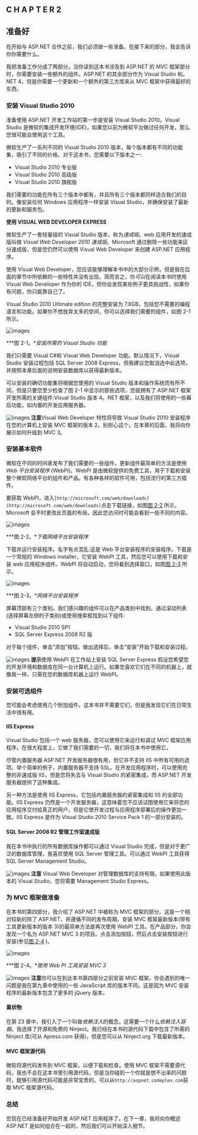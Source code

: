 ## C H A P T E R 2

## 准备好

在开始与 ASP.NET 合作之前，我们必须做一些准备。在接下来的部分，我会告诉你你需要什么。

我把准备工作分成了两部分。当你读到这本书涉及到 ASP.NET 的 MVC 框架部分时，你需要安装一些额外的组件。ASP.NET 的其余部分作为 Visual Studio 和。NET 4，但是你需要一个更新和一个额外的第三方库来从 MVC 框架中获得最好的东西。

### 安装 Visual Studio 2010

准备使用 ASP.NET 开发工作站的第一步是安装 Visual Studio 2010。Visual Studio 是微软的集成开发环境(IDE)，如果您以前为微软平台做过任何开发，那么您很可能会使用这个工具。

微软生产了一系列不同的 Visual Studio 2010 版本，每个版本都有不同的功能集，吸引了不同的价格。对于这本书，您需要以下版本之一:

*   Visual Studio 2010 专业版
*   Visual Studio 2010 高级版
*   Visual Studio 2010 旗舰版

我们需要的功能在所有三个版本中都有，并且所有三个版本都同样适合我们的目的。像安装任何 Windows 应用程序一样安装 Visual Studio，并确保安装了最新的更新和服务包。

**使用 VISUAL WEB DEVELOPER EXPRESS**

微软生产了一套轻量级的 Visual Studio 版本，称为*速成版*。web 应用开发的速成版叫做 *Visual Web Developer 2010 速成版*。Microsoft 通过删除一些功能来区分速成版，但是您仍然可以使用 Visual Web Developer 来创建 ASP.NET 应用程序。

使用 Visual Web Developer，您应该能够理解本书中的大部分示例，但是我在后面的章节中所依赖的一些特性并没有出现。简而言之，你*可以*在阅读本书时使用 Visual Web Developer 作为你的 IDE，但你会发现某些例子更具挑战性，如果你有问题，你只能靠自己了。

Visual Studio 2010 Ultimate edition 的完整安装为 7.8GB，包括您不需要的编程语言和功能。如果你不想放弃太多的空间，你可以选择我们需要的组件，如图 2-1 所示。

![images](images/0201.jpg)

***图 2-1。**安装所需的 Visual Studio 功能*

我们只需要 Visual C#和 Visual Web Developer 功能。默认情况下，Visual Studio 安装过程包括 SQL Server 2008 Express，但我建议您取消选中此选项，并按照本章后面的说明安装数据库以获得最新版本。

可以安装的确切功能集将根据您使用的 Visual Studio 版本和操作系统而有所不同，但是只要您至少检查了图 2-1 中显示的那些选项，您就拥有了 ASP.NET 框架开发所需的关键组件:Visual Studio 版本 4。NET 框架，以及我们将使用的一些幕后功能，如内置的开发应用服务器。

![images](images/square.jpg) **注意**Visual Web Developer 特性将导致 Visual Studio 2010 安装程序在您的计算机上安装 MVC 框架的版本 2。别担心这个。在本章的后面，我将向你展示如何升级到 MVC 3。

### 安装基本软件

微软在不同的时间表发布了我们需要的一些组件。更新组件最简单的方法是使用 *Web 平台安装程序* (WebPI)。WebPI 是由微软提供的免费工具，用于下载和安装整个微软网络平台的组件和产品。有各种各样的软件可用，包括流行的第三方插件。

要获取 WebPI，进入`[http://microsoft.com/web/downloads](http://microsoft.com/web/downloads)`点击下载链接，如图[图 2-2](#fig_2_2) 所示。Microsoft 会不时更改此页面的布局，因此您访问时可能会看到一些不同的内容。

![images](images/0202.jpg)

***图 2-2。**下载网络平台安装程序*

下载并运行安装程序。名字有点混乱:这是 Web 平台安装程序的安装程序。下载是一个常规的 Windows installer，它安装 WebPI 工具，然后您可以使用下载和安装 web 应用程序组件。WebPI 将自动启动，您将看到选择窗口，如图[图 2-3](#fig_2_3) 所示。

![images](images/0203.jpg)

***图 2-3。**网络平台安装程序*

屏幕顶部有三个类别。我们感兴趣的组件可以在产品类别中找到。通过滚动列表(选择屏幕左侧的子类别)或使用搜索框找到以下组件:

*   Visual Studio 2010 SP1
*   SQL Server Express 2008 R2 版

对于每个组件，单击“添加”按钮。做出选择后，单击“安装”开始下载和安装过程。

![images](images/square.jpg) **提示**使用 WebPI 在工作站上安装 SQL Server Express 假设您希望您的开发环境和数据库在同一台计算机上运行。如果您喜欢它们在不同的机器上，就像我一样，只需在您的数据库机器上运行 WebPI。

### 安装可选组件

您可能会考虑使用几个附加组件。这本书并不需要它们，但是我发现它们在日常生活中很有用。

#### IIS Express

Visual Studio 包括一个 web 服务器，您可以使用它来运行和调试 MVC 框架应用程序。在很大程度上，它做了我们需要的一切，我们将在本书中使用它。

尽管内置服务器 ASP.NET 开发服务器很有用，但它并不支持 IIS 中所有可用的选项。举个简单的例子，内置服务器不支持 SSL。在开发应用程序时，可以使用完整的非速成版 IIS，但是您将失去与 Visual Studio 的紧密集成，而 ASP.NET 开发服务器提供了这种集成。

另一种方法是使用 IIS Express，它包括内置服务器的紧密集成和 IIS 的全部功能。IIS Express 仍然是一个开发服务器，这意味着您不应该试图使用它来将您的应用程序交付给真正的用户，但是它使开发过程与应用程序部署后的操作更加一致。IIS Express 是作为 Visual Studio 2010 Service Pack 1 的一部分安装的。

#### SQL Server 2008 R2 管理工作室速成版

我在本书中执行的所有数据库操作都可以通过 Visual Studio 完成，但是对于更广泛的数据库管理，我喜欢使用 SQL Server 管理工具。可以通过 WebPI 工具获得 SQL Server Management Studio。

![images](images/square.jpg) **注意** Visual Web Developer 对管理数据库的支持有限。如果使用此版本的 Visual Studio，您将需要 Management Studio Express。

### 为 MVC 框架做准备

在本书的第四部分，我介绍了 ASP.NET 中被称为 MVC 框架的部分。这是一个相对较新的除了 ASP.NET，并遵循不同的发布周期。安装 MVC 框架最新版本(带有工具更新版本的版本 3)的最简单方法是再次使用 WebPI 工具。在产品部分，你会发现一个名为 ASP.NET MVC 3 的项目。点击添加按钮，然后点击安装按钮进行安装(参见[图 2-4](#fig_2_4) )。

![images](images/0204.jpg)

***图 2-4。**使用 Web PI 工具安装 MVC 3*

![images](images/square.jpg) **注意**你可以在到达本书第四部分之前安装 MVC 框架。你会遇到的唯一问题是我在第九章中使用的一些 JavaScript 库的版本不同。这是因为 MVC 安装程序的最新版本包含了更多的 jQuery 版本。

#### 巢状物

在第 23 章中，我引入了一个叫做*依赖注入*的概念。这需要一个什么*依赖注入容器*。我选择了开源和免费的 Ninject。我已经在本书的源代码下载中包含了所需的 Ninject 库(可从 Apress.com 获得)，但是您可以从 Ninject.org 下载最新版本。

#### MVC 框架源代码

微软将源代码发布到 MVC 框架，以便下载和检查。使用 MVC 框架不需要源代码，我也不会在这本书里引用源代码，但是当你碰到一个你就是想不出来的问题时，能够引用源代码可能是非常宝贵的。可以从`http://aspnet.codeplex.com`获取 MVC 框架源代码。

### 总结

您现在已经准备好开始开发 ASP.NET 应用程序了。在下一章，我将向你概述 ASP.NET 是如何组合在一起的，然后我们可以开始深入细节。